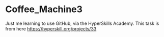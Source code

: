 # Coffee_Machine3
Just me learning to use GitHub, via the HyperSkills Academy.
This task is from here https://hyperskill.org/projects/33
